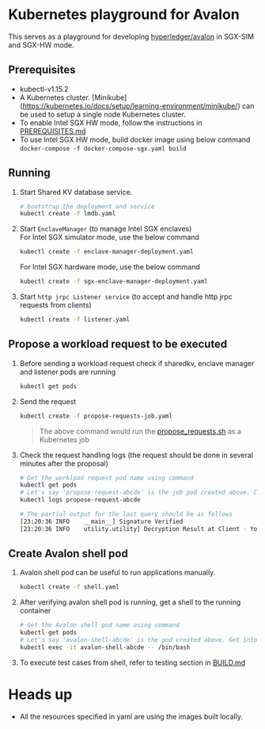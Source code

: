 # Kubernetes playground for Avalon 

This serves as a playground for developing 
[hyperledger/avalon](https://github.com/hyperledger/avalon)
in SGX-SIM and SGX-HW mode.

## Prerequisites
- kubectl-v1.15.2
- A Kubernetes cluster. [Minikube] (https://kubernetes.io/docs/setup/learning-environment/minikube/)
  can be used to setup a single node Kubernetes cluster.
- To enable Intel SGX HW mode, follow the instructions in
  [PREREQUISITES.md](../../PREREQUISITES.md#intel-sgx-in-hardware-mode)
- To use Intel SGX HW mode, build docker image using below command  
  `docker-compose -f docker-compose-sgx.yaml build`

## Running 

1. Start Shared KV database service.
    ```bash
    # bootstrap the deployment and service
    kubectl create -f lmdb.yaml
    ```
2. Start `EnclaveManager` (to manage Intel SGX enclaves)  
   For Intel SGX simulator mode, use the below command
    ```bash
    kubectl create -f enclave-manager-deployment.yaml
    ```
   For Intel SGX hardware mode, use the below command
    ```bash
    kubectl create -f sgx-enclave-manager-deployment.yaml
    ```
3.  Start `http jrpc Listener service` (to accept and handle http jrpc requests from clients)
    ```bash
    kubectl create -f listener.yaml
    ```

## Propose a workload request to be executed
1. Before sending a workload request check if sharedkv, enclave manager and listener pods are running
    ```bash
    kubectl get pods
    ```

2. Send the request 
    ```bash
    kubectl create -f propose-requests-job.yaml
    ```

    > The above command would run the 
    > [propose_requests.sh](../../scripts/propose_requests.sh) as a Kubernetes job

3. Check the request handling logs (the request should be done in several 
   minutes after the proposal)
    ```bash
    # Get the workload request pod name using command
    kubectl get pods
    # Let's say 'propose-request-abcde' is the job pod created above. Check the logs
    kubectl logs propose-request-abcde

    # The partial output for the last query should be as follows
    [23:20:36 INFO    __main__] Signature Verified
    [23:20:36 INFO    utility.utility] Decryption Result at Client - You have a risk of 47% to have heart disease.
    ```

## Create Avalon shell pod
1. Avalon shell pod can be useful to run applications manually.
    ```bash
    kubectl create -f shell.yaml
    ```
2. After verifying avalon shell pod is running, get a shell to the running container
    ```bash
    # Get the Avalon shell pod name using command
    kubectl get pods
    # Let's say 'avalon-shell-abcde' is the pod created above. Get into the shell
    kubectl exec -it avalon-shell-abcde -- /bin/bash
    ```
3. To execute test cases from shell, refer to testing section in [BUILD.md](../../BUILD.md#testing)

# Heads up
- All the resources specified in yaml are using the images built locally.
